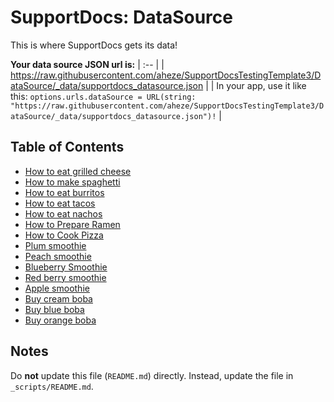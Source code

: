 # SupportDocs: DataSource
This is where SupportDocs gets its data!

**Your data source JSON url is:**
| :-- |
| <a id="datasource_url" href="https://raw.githubusercontent.com/aheze/SupportDocsTestingTemplate3/DataSource/_data/supportdocs_datasource.json">https://raw.githubusercontent.com/aheze/SupportDocsTestingTemplate3/DataSource/_data/supportdocs_datasource.json</a> |
| In your app, use it like this: `options.urls.dataSource = URL(string: "https://raw.githubusercontent.com/aheze/SupportDocsTestingTemplate3/DataSource/_data/supportdocs_datasource.json")!` |


## Table of Contents
- [How to eat grilled cheese](https://aheze.github.io/SupportDocsTestingTemplate3/Sample-FastFood/HowToEatGrilledCheese)
- [How to make spaghetti](https://aheze.github.io/SupportDocsTestingTemplate3/Sample-FastFood/HowToMakeSpaghetti)
- [How to eat burritos](https://aheze.github.io/SupportDocsTestingTemplate3/Sample-FastFood/HowToEatBurritos)
- [How to eat tacos](https://aheze.github.io/SupportDocsTestingTemplate3/Sample-FastFood/HowToEatTacos)
- [How to eat nachos](https://aheze.github.io/SupportDocsTestingTemplate3/Sample-FastFood/HowToEatNachos)
- [How to Prepare Ramen](https://aheze.github.io/SupportDocsTestingTemplate3/Sample-FastFood/HowToPrepareRamen)
- [How to Cook Pizza](https://aheze.github.io/SupportDocsTestingTemplate3/Sample-FastFood/HowToCookPizza)
- [Plum smoothie](https://aheze.github.io/SupportDocsTestingTemplate3/Sample-Smoothies/Plum)
- [Peach smoothie](https://aheze.github.io/SupportDocsTestingTemplate3/Sample-Smoothies/Peach)
- [Blueberry Smoothie](https://aheze.github.io/SupportDocsTestingTemplate3/Sample-Smoothies/Blueberry)
- [Red berry smoothie](https://aheze.github.io/SupportDocsTestingTemplate3/Sample-Smoothies/RedBerries)
- [Apple smoothie](https://aheze.github.io/SupportDocsTestingTemplate3/Sample-Smoothies/Apple)
- [Buy cream boba](https://aheze.github.io/SupportDocsTestingTemplate3/Sample-Boba/BuyCreamBoba)
- [Buy blue boba](https://aheze.github.io/SupportDocsTestingTemplate3/Sample-Boba/BuyBlueBoba)
- [Buy orange boba](https://aheze.github.io/SupportDocsTestingTemplate3/Sample-Boba/BuyOrangeBoba)


## Notes
Do **not** update this file (`README.md`) directly. Instead, update the file in `_scripts/README.md`.